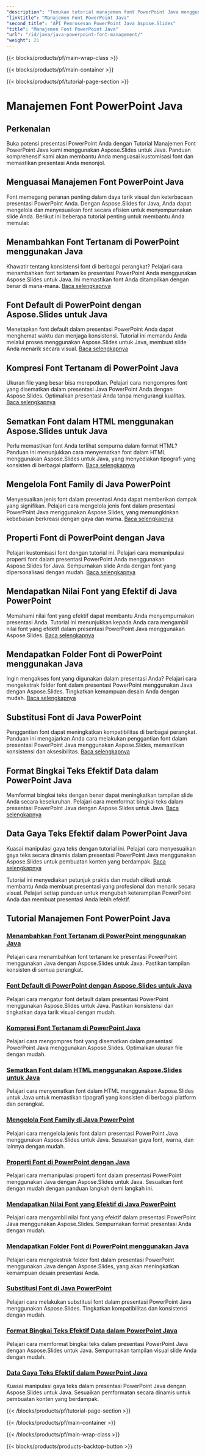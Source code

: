 ```yaml
---
"description": "Temukan tutorial manajemen font PowerPoint Java menggunakan Aspose.Slides untuk Java. Pelajari teknik penyematan, kompresi, dan penyesuaian untuk menyempurnakan presentasi."
"linktitle": "Manajemen Font PowerPoint Java"
"second_title": "API Pemrosesan PowerPoint Java Aspose.Slides"
"title": "Manajemen Font PowerPoint Java"
"url": "/id/java/java-powerpoint-font-management/"
"weight": 21
---
```


{{< blocks/products/pf/main-wrap-class >}}

{{< blocks/products/pf/main-container >}}

{{< blocks/products/pf/tutorial-page-section >}}

# Manajemen Font PowerPoint Java

## Perkenalan

Buka potensi presentasi PowerPoint Anda dengan Tutorial Manajemen Font PowerPoint Java kami menggunakan Aspose.Slides untuk Java. Panduan komprehensif kami akan membantu Anda menguasai kustomisasi font dan memastikan presentasi Anda menonjol.

## Menguasai Manajemen Font PowerPoint Java

Font memegang peranan penting dalam daya tarik visual dan keterbacaan presentasi PowerPoint Anda. Dengan Aspose.Slides for Java, Anda dapat mengelola dan menyesuaikan font secara efisien untuk menyempurnakan slide Anda. Berikut ini beberapa tutorial penting untuk membantu Anda memulai:

## Menambahkan Font Tertanam di PowerPoint menggunakan Java
Khawatir tentang konsistensi font di berbagai perangkat? Pelajari cara menambahkan font tertanam ke presentasi PowerPoint Anda menggunakan Aspose.Slides untuk Java. Ini memastikan font Anda ditampilkan dengan benar di mana-mana. [Baca selengkapnya](./add-embedded-fonts-powerpoint-java/)

## Font Default di PowerPoint dengan Aspose.Slides untuk Java
Menetapkan font default dalam presentasi PowerPoint Anda dapat menghemat waktu dan menjaga konsistensi. Tutorial ini memandu Anda melalui proses menggunakan Aspose.Slides untuk Java, membuat slide Anda menarik secara visual. [Baca selengkapnya](./default-fonts-powerpoint/)

## Kompresi Font Tertanam di PowerPoint Java
Ukuran file yang besar bisa merepotkan. Pelajari cara mengompres font yang disematkan dalam presentasi Java PowerPoint Anda dengan Aspose.Slides. Optimalkan presentasi Anda tanpa mengurangi kualitas. [Baca selengkapnya](./embedded-font-compression-java-powerpoint/)

## Sematkan Font dalam HTML menggunakan Aspose.Slides untuk Java
Perlu memastikan font Anda terlihat sempurna dalam format HTML? Panduan ini menunjukkan cara menyematkan font dalam HTML menggunakan Aspose.Slides untuk Java, yang menyediakan tipografi yang konsisten di berbagai platform. [Baca selengkapnya](./embed-fonts-in-html/)

## Mengelola Font Family di Java PowerPoint
Menyesuaikan jenis font dalam presentasi Anda dapat memberikan dampak yang signifikan. Pelajari cara mengelola jenis font dalam presentasi PowerPoint Java menggunakan Aspose.Slides, yang memungkinkan kebebasan berkreasi dengan gaya dan warna. [Baca selengkapnya](./manage-font-family-java-powerpoint/)

## Properti Font di PowerPoint dengan Java
Pelajari kustomisasi font dengan tutorial ini. Pelajari cara memanipulasi properti font dalam presentasi PowerPoint Anda menggunakan Aspose.Slides for Java. Sempurnakan slide Anda dengan font yang dipersonalisasi dengan mudah. [Baca selengkapnya](./font-properties-powerpoint-java/)

## Mendapatkan Nilai Font yang Efektif di Java PowerPoint
Memahami nilai font yang efektif dapat membantu Anda menyempurnakan presentasi Anda. Tutorial ini menunjukkan kepada Anda cara mengambil nilai font yang efektif dalam presentasi PowerPoint Java menggunakan Aspose.Slides. [Baca selengkapnya](./get-effective-font-values-java-powerpoint/)

## Mendapatkan Folder Font di PowerPoint menggunakan Java
Ingin mengakses font yang digunakan dalam presentasi Anda? Pelajari cara mengekstrak folder font dalam presentasi PowerPoint menggunakan Java dengan Aspose.Slides. Tingkatkan kemampuan desain Anda dengan mudah. [Baca selengkapnya](./get-fonts-folders-powerpoint-java/)

## Substitusi Font di Java PowerPoint
Penggantian font dapat meningkatkan kompatibilitas di berbagai perangkat. Panduan ini mengajarkan Anda cara melakukan penggantian font dalam presentasi PowerPoint Java menggunakan Aspose.Slides, memastikan konsistensi dan aksesibilitas. [Baca selengkapnya](./fonts-substitution-java-powerpoint/)

## Format Bingkai Teks Efektif Data dalam PowerPoint Java
Memformat bingkai teks dengan benar dapat meningkatkan tampilan slide Anda secara keseluruhan. Pelajari cara memformat bingkai teks dalam presentasi PowerPoint Java dengan Aspose.Slides untuk Java. [Baca selengkapnya](./effective-text-frame-format-data-java-powerpoint/)

## Data Gaya Teks Efektif dalam PowerPoint Java
Kuasai manipulasi gaya teks dengan tutorial ini. Pelajari cara menyesuaikan gaya teks secara dinamis dalam presentasi PowerPoint Java menggunakan Aspose.Slides untuk pembuatan konten yang berdampak. [Baca selengkapnya](./effective-text-style-data-java-powerpoint/)

Tutorial ini menyediakan petunjuk praktis dan mudah diikuti untuk membantu Anda membuat presentasi yang profesional dan menarik secara visual. Pelajari setiap panduan untuk mengubah keterampilan PowerPoint Anda dan membuat presentasi Anda lebih efektif.
## Tutorial Manajemen Font PowerPoint Java
### [Menambahkan Font Tertanam di PowerPoint menggunakan Java](./add-embedded-fonts-powerpoint-java/)
Pelajari cara menambahkan font tertanam ke presentasi PowerPoint menggunakan Java dengan Aspose.Slides untuk Java. Pastikan tampilan konsisten di semua perangkat.
### [Font Default di PowerPoint dengan Aspose.Slides untuk Java](./default-fonts-powerpoint/)
Pelajari cara mengatur font default dalam presentasi PowerPoint menggunakan Aspose.Slides untuk Java. Pastikan konsistensi dan tingkatkan daya tarik visual dengan mudah.
### [Kompresi Font Tertanam di PowerPoint Java](./embedded-font-compression-java-powerpoint/)
Pelajari cara mengompres font yang disematkan dalam presentasi PowerPoint Java menggunakan Aspose.Slides. Optimalkan ukuran file dengan mudah.
### [Sematkan Font dalam HTML menggunakan Aspose.Slides untuk Java](./embed-fonts-in-html/)
Pelajari cara menyematkan font dalam HTML menggunakan Aspose.Slides untuk Java untuk memastikan tipografi yang konsisten di berbagai platform dan perangkat.
### [Mengelola Font Family di Java PowerPoint](./manage-font-family-java-powerpoint/)
Pelajari cara mengelola jenis font dalam presentasi PowerPoint Java menggunakan Aspose.Slides untuk Java. Sesuaikan gaya font, warna, dan lainnya dengan mudah.
### [Properti Font di PowerPoint dengan Java](./font-properties-powerpoint-java/)
Pelajari cara memanipulasi properti font dalam presentasi PowerPoint menggunakan Java dengan Aspose.Slides untuk Java. Sesuaikan font dengan mudah dengan panduan langkah demi langkah ini.
### [Mendapatkan Nilai Font yang Efektif di Java PowerPoint](./get-effective-font-values-java-powerpoint/)
Pelajari cara mengambil nilai font yang efektif dalam presentasi PowerPoint Java menggunakan Aspose.Slides. Sempurnakan format presentasi Anda dengan mudah.
### [Mendapatkan Folder Font di PowerPoint menggunakan Java](./get-fonts-folders-powerpoint-java/)
Pelajari cara mengekstrak folder font dalam presentasi PowerPoint menggunakan Java dengan Aspose.Slides, yang akan meningkatkan kemampuan desain presentasi Anda.
### [Substitusi Font di Java PowerPoint](./fonts-substitution-java-powerpoint/)
Pelajari cara melakukan substitusi font dalam presentasi PowerPoint Java menggunakan Aspose.Slides. Tingkatkan kompatibilitas dan konsistensi dengan mudah.
### [Format Bingkai Teks Efektif Data dalam PowerPoint Java](./effective-text-frame-format-data-java-powerpoint/)
Pelajari cara memformat bingkai teks dalam presentasi PowerPoint Java dengan Aspose.Slides untuk Java. Sempurnakan tampilan visual slide Anda dengan mudah.
### [Data Gaya Teks Efektif dalam PowerPoint Java](./effective-text-style-data-java-powerpoint/)
Kuasai manipulasi gaya teks dalam presentasi PowerPoint Java dengan Aspose.Slides untuk Java. Sesuaikan pemformatan secara dinamis untuk pembuatan konten yang berdampak.

{{< /blocks/products/pf/tutorial-page-section >}}

{{< /blocks/products/pf/main-container >}}

{{< /blocks/products/pf/main-wrap-class >}}

{{< blocks/products/products-backtop-button >}}